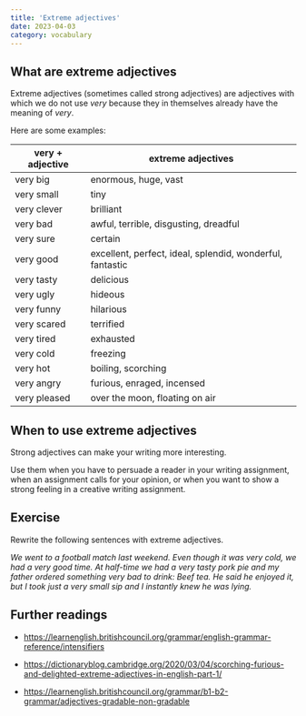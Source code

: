 ```yaml
---
title: 'Extreme adjectives'
date: 2023-04-03
category: vocabulary
---
```


## What are extreme adjectives

Extreme adjectives (sometimes called strong adjectives) are adjectives with
which we do not use _very_ because they in themselves already have the meaning
of _very_.

Here are some examples:

| very + adjective | extreme adjectives                                         |
|------------------|-----------------------------------------------------------|
| very big         | enormous, huge, vast                                      |
| very small       | tiny                                                      |
| very clever      | brilliant                                                 |
| very bad         | awful, terrible, disgusting, dreadful                     |
| very sure        | certain                                                   |
| very good        | excellent, perfect, ideal, splendid, wonderful, fantastic |
| very tasty       | delicious                                                 |
| very ugly        | hideous                                                   |
| very funny       | hilarious                                                 |
| very scared      | terrified                                                 |
| very tired       | exhausted                                                 |
| very cold        | freezing                                                  |
| very hot         | boiling, scorching                                        |
| very angry       | furious, enraged, incensed                                |
| very pleased     | over the moon, floating on air                            |

## When to use extreme adjectives

Strong adjectives can make your writing more interesting. 

Use them when you have to persuade a reader in your writing assignment, when an
assignment calls for your opinion, or when you want to show a strong feeling in
a creative writing assignment.

## Exercise

Rewrite the following sentences with extreme adjectives.

_We went to a football match last weekend. Even though it was very cold, we had
a very good time. At half-time we had a very tasty pork pie and my father
ordered something very bad to drink: Beef tea. He said he enjoyed it, but I
took just a very small sip and I instantly knew he was lying._

## Further readings

- <https://learnenglish.britishcouncil.org/grammar/english-grammar-reference/intensifiers>

- <https://dictionaryblog.cambridge.org/2020/03/04/scorching-furious-and-delighted-extreme-adjectives-in-english-part-1/>

- <https://learnenglish.britishcouncil.org/grammar/b1-b2-grammar/adjectives-gradable-non-gradable>

